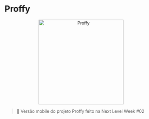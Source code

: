 # Proffy

<p align="center">
   <img src="https://raw.githubusercontent.com/yuri014/Proffy-web/01973b69fffccdea104a167144322e88725f874d/src/assets/images/landing.svg" alt="Proffy" width="280"/>
</p>

> :rocket: Versão mobile do projeto Proffy feito na Next Level Week #02
